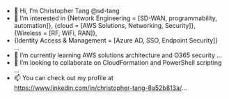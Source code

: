 - 👋 Hi, I’m Christopher Tang @sd-tang
- 👀 I’m interested in {Network Engineering = [SD-WAN, programmability, automation]}, {cloud = [AWS Solutions, Networking, Security]}, {Wireless = [RF, WiFi, RAN]}, 
- {Identity Access & Management = [Azure AD, SSO, Endpoint Security]} ...
- 🌱 I’m currently learning AWS solutions architecture and O365 security ...
- 💞️ I’m looking to collaborate on CloudFormation and PowerShell scripting ...
- 📫 You can check out my profile at https://www.linkedin.com/in/christopher-tang-8a52b813a/...

<!---
sd-tang/sd-tang is a ✨ special ✨ repository because its `README.md` (this file) appears on your GitHub profile.
You can click the Preview link to take a look at your changes.
--->

